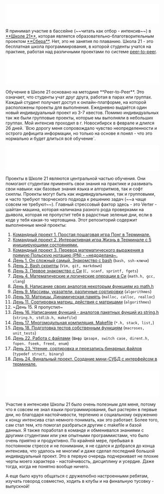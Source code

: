 
![](https://github.com/karnaksp/Educational-projects/blob/main/schpool21/images/banner.svg)

<p style="max-width: 600px; margin: right;">
Я принимал участие в бассейне (~~читать как отбор - интенсив~~) в <a href="https://21-school.ru/">**Школе 21**</a>, которая является образовательно-благотворительным проектом <a href="https://sber.ru/">**Сбера**</a>. Нет, это не занятия по плаванию. Школа 21 - это бесплатная школа программирования, в которой студенты учатся на практике, работая над различными проектами по системе <a href="https://ru.wikipedia.org/wiki/%D0%A1%D0%B5%D1%82%D0%B5%D0%B2%D0%BE%D0%B5_%D0%BE%D0%B1%D1%83%D1%87%D0%B5%D0%BD%D0%B8%D0%B5">peer-to-peer</a>.
</p>

![Обучение](https://github.com/karnaksp/Educational-projects/blob/main/schpool21/images/teach.svg)

<p style="max-width: 600px; margin: right;">
Обучение в Школе 21 основано на методике **Peer-to-Peer**. Это означает, что студенты учат друг друга, работая в парах или группах. Каждый студент получает доступ к онлайн-платформе, на которой расположены проекты для выполнения. Ежедневно выдаётся один новый индивидуальный проект из 3-7 квестов. Помимо индивидуальных так же были групповые проекты, которые мы выполняли в небольших группах. Мой интенсив проходил в г. Новосибирск в феврале и длился 26 дней. `Всю дорогу меня сопровождало чувство неопределенности и острого дефицита информации, но только на основе я понял - что это нормально и будет длиться всё обучение`. 
</p>

![Проекты](https://github.com/karnaksp/Educational-projects/blob/main/schpool21/images/projects.svg)

<p style="max-width: 600px; margin: right;">
Проекты в Школе 21 являются центральной частью обучения. Они помогают студентам применять свои знания на практике и развивать свои навыки: как базовые знания языка и алгоритмов, так и софт скиллы. Проекты могут быть как индивидуальными, так и групповыми, и часто требуют творческого подхода к решению задач (~~а чаще совсем не требуют~~). Главный стрессовый фактор здесь - это Verter - шайтан-машина, которая напичкана разного рода проверками на дьявола, которая не пропустит тебя в радостные зеленые дни, если в коде у тебя какая-то чертовщина. Этот репозиторий содержит выполненные мной проекты:

1. [Командный проект 1. Простая пошаговая игра Понг в Терминале.](https://github.com/karnaksp/Educational-projects/tree/main/schpool21/Pong)
2. [Командный проект 2. Интерактивная игра Жизнь в Терминале с 5 инициирующими состояниями.](https://github.com/karnaksp/Educational-projects/tree/main/schpool21/game_of_life)
3. [Командный проект 3. Перевод математического выражения в прямую Польскую нотацию (PN) - ~недоделана~. ](https://github.com/karnaksp/Educational-projects/tree/main/schpool21/pollish_notation)
4. [День 1. Он сложный самый. Знакомство с bash](https://github.com/karnaksp/Educational-projects/tree/main/schpool21/bash) (`bash, ssh-ключи`)
5. [День 2. Bash скрипты](https://github.com/karnaksp/Educational-projects/tree/main/schpool21/vim_and_gitlab) (`Vim, git, markdown`)
6. [День 3. Первое знакомство с Си](https://github.com/karnaksp/Educational-projects/tree/main/schpool21/first_c) (`C, scanf, sprintf, fgets`)
7. [День 4. Математические и логические операции в Си](https://github.com/karnaksp/Educational-projects/tree/main/schpool21/math_operations) (`math.h, gcc, clang`)
8. [День 8. Написание своих аналогов некоторым функциям из math.h](https://github.com/karnaksp/Educational-projects/tree/main/schpool21/math_func)
9. [День 9. Массивы, указатели, различные сортировки](https://github.com/karnaksp/Educational-projects/tree/main/schpool21/sort) (`algorithmes`)
10. [День 10. Матрицы. Динамическая память](https://github.com/karnaksp/Educational-projects/tree/main/schpool21/matrix) (`malloc, calloc, realloc`)
11. [День 11. Сортировка матриц, действия с матрицами](https://github.com/karnaksp/Educational-projects/tree/main/schpool21/matrices_changes) (`algorithmes`)
12. ~День 15. Я пропустил~
13. [День 16. Написаниие функций - аналогов пакетных фунций из string.h](https://github.com/karnaksp/Educational-projects/tree/main/schpool21/string) (`string.h, stdlib.h, makefile`)
14. [День 17. Многомодульная компиляция. Makefile](https://github.com/karnaksp/Educational-projects/tree/main/schpool21/compiler_h) (`*.h, stack, list,`)
15. [День 18. Подготовка тестов собственным функциям](https://github.com/karnaksp/Educational-projects/tree/main/schpool21/test_for_h) (`macroses, unit_tests`)
16. [День 22. Работа с файлами](https://github.com/karnaksp/Educational-projects/tree/main/schpool21/work_w_files) (`Шифр Цезаря, switch case, dirent.h, fopen. fseek, freed, enum`)
17. [День 23. Чтение, сортировка и перезапись бинарных файлов](https://github.com/karnaksp/Educational-projects/tree/main/schpool21/binary_read) (`typedef struct, binary`)
18. [День 24. Финальный проект. Создание мини-СУБД с интерфейсом в терминале.](https://github.com/karnaksp/Educational-projects/tree/main/schpool21/database)
</p>

![Заключение](https://github.com/karnaksp/Educational-projects/blob/main/schpool21/images/conclusion.svg)

<p style="max-width: 600px; margin: right;">
Участие в интенсиве Школы 21 было очень полезным для меня, потому что я совсем не знал языки программирования, был растерян в первые дни, но благодаря настойчивости, терпению и социальному окружению к концу интенсива стал немного понимать, как это работает. Более того, сам стал тем, кто помогал разбраться другим с makefile и базой данных. Я также поработал в команде и обменивался знаниями с другими студентами или уже опытными программистами, что было очень приятно и продуктивно. По крайней мере, пребывая в постоянном стрессе и не понимании, я не сдался и добрался до конца интенсива, что удалось не многим! и даже сделал последний большой индивидуальный проект. Это в первую очередь подчеркивает не плохие черты моего характера - настойчивость, дисциплину и усердие. Даже тогда, когда не понятно вообще ничего. 

А еще было круто общаться с дружелюбно настроенными ребятам, изучать говород совместно, ходить в клубы и на финальную тусовку - выпускной! 
</p>